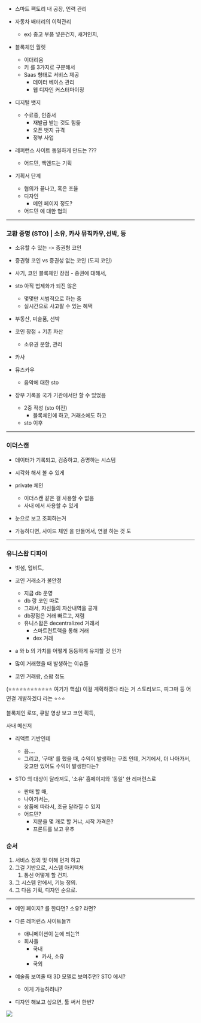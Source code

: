 

- 스마트 팩토리 내 공장, 인력 관리 


- 자동차 배터리의 이력관리 
	- ex) 중고 부품 넣은건지, 새거인지, 


- 블록체인 월렛 
	- 이더리움 
	- 키 를 3가지로 구분해서 
	- Saas 형태로 서비스 제공
		- 데이터 베이스 관리 
		- 웹 디자인 커스터마이징 

- 디지털 뱃지
	- 수료증, 인증서
		- 재발급 받는 것도 힘듦
		- 오픈 뱃지 규격
		- 정부 사업 


- 레퍼런스 사이트 동일하게 만드는 ???  
	- 어드민, 백엔드는 기획 


- 기획서 단계 
	- 협의가 끝나고, 혹은 조율 
	- 디자인
		- 메인 페이지 정도? 
	- 어드민 에 대한 협의 


---

### 교환 증명 (STO) | 소유, 카사 뮤직카우,선박, 등 
- 소유할 수 있는 -> 증권형 코인
- 증권형 코인 vs 증권성 없는 코인 (도지 코인)
- 사기, 코인 블록체인 장점 - 증권에 대해서, 
- sto 아직 법제화가 되진 않은
	- 몇몇만 시범적으로 하는 중 
	- 실시간으로 사고팔 수 있는 혜택 

- 부동산, 미술품, 선박

- 코인 장점 + 기존 자산
	- 소유권 분할, 관리

- 카사

- 뮤즈카우 
	- 음악에 대한 sto 

 - 장부 기록을 국가 기관에서만 할 수 있었음 
	 - 2중 작성 (sto 이전) 
		 - 블록체인에 하고, 거래소에도 하고 
	 - sto 이후 


---

### 이더스캔

- 데이터가 기록되고, 검증하고, 증명하는 시스템 
- 시각화 해서 볼 수 있게 

- private 체인 
	- 이더스캔 같은 걸 사용할 수 없음
	- 사내 에서 사용할 수 있게 

- 눈으로 보고 조회하는거 

- 가능하다면, 사이드 체인 을 만들어서, 연결 하는 것 도 


---

### 유니스왑 디파이 

- 빗섬, 업비트, 

- 코인 거래소가 불안정 
	- 지금 db 운영
	- db 랑 코인 따로
	- 그래서, 자신들의 자산내역을 공개 
	- db장점은 거래 빠르고, 저렴
	- 유니스왑은 decentralized 거래서
		- 스마트컨트랙을 통해 거래
		- dex 거래

- a 와 b 의 가치를 어떻게 동등하게 유지할 것 인가 
- 많이 거래했을 때 발생하는 이슈들

- 코인 거래랑, 스왑 정도 



(⭐⭐⭐⭐⭐⭐⭐⭐⭐⭐⭐⭐ 여기가 핵심)
이걸 계획하겠다 라는 거 
스토리보드, 피그마 등 
어떤걸 개발하겠다 라는 ⭐⭐⭐ 

블록체인 로또, 
큐알 영상 보고 코인 획득, 

사내 메신저 


- 리액트 기반인데 
	- 음.... 
	- 그리고, '구매' 를 했을 때, 수익이 발생하는 구조 인데, 거기에서, 더 나아가서, 갖고만 있어도 수익이 발생한다는?


- STO 의 대상이 달라져도, '소유' 홈페이지와 '동일' 한 레퍼런스로 
	- 판매 할 때, 
	- 나아가서는, 
	- 상품에 따라서, 조금 달라질 수 있지 
	- 어드민?
		- 지분을 몇 개로 할 거냐, 시작 가격은? 
		- 프론트를 보고 유추 



### 순서 
1. 서비스 정의 및 이해 먼저 하고 
2. 그걸 기반으로, 시스템 아키텍처
	1. 통신 어떻게 할 건지. 
3. 그 시스템 안에서, 기능 정의. 
4. 그 다음 기획, 디자인 순으로.


---


- 메인 페이지? 를 한다면? 소유? 라면? 
- 다른 레퍼런스 사이트들?! 
	- 애니메이션이 눈에 띄는?! 
	- 회사들 
		- 국내 
			- 카사, 소유
		- 국외 

- 예술품 보여줄 때 3D 모델로 보여주면? STO 에서? 
	- 이게 가능하려나?


- 디자인 해보고 싶으면, 툴 써서 한번? 


![](https://i.imgur.com/o0HHwCY.png)
